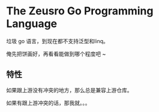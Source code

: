 # The Zeusro Go Programming Language

垃圾 go 语言，到现在都不支持泛型和linq。

俺先把饼画好，再看看能做到哪个程度吧 ~

## 特性

如果跟上游没有冲突的地方，那么总是兼容上游仓库。

如果有跟上游冲突的话，那我就。。。